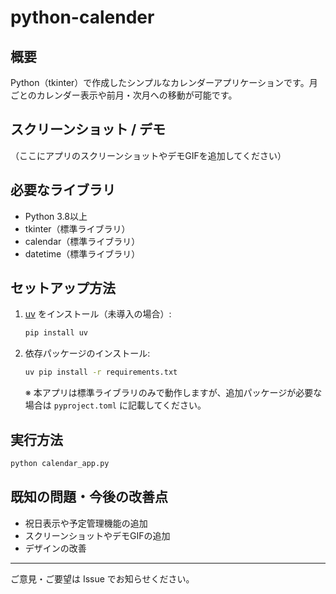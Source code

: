 # python-calender

## 概要
Python（tkinter）で作成したシンプルなカレンダーアプリケーションです。月ごとのカレンダー表示や前月・次月への移動が可能です。

## スクリーンショット / デモ
（ここにアプリのスクリーンショットやデモGIFを追加してください）

## 必要なライブラリ
- Python 3.8以上
- tkinter（標準ライブラリ）
- calendar（標準ライブラリ）
- datetime（標準ライブラリ）

## セットアップ方法
1. [uv](https://github.com/astral-sh/uv) をインストール（未導入の場合）:
   ```bash
   pip install uv
   ```
2. 依存パッケージのインストール:
   ```bash
   uv pip install -r requirements.txt
   ```
   ※ 本アプリは標準ライブラリのみで動作しますが、追加パッケージが必要な場合は `pyproject.toml` に記載してください。

## 実行方法
```bash
python calendar_app.py
```

## 既知の問題・今後の改善点
- 祝日表示や予定管理機能の追加
- スクリーンショットやデモGIFの追加
- デザインの改善

---
ご意見・ご要望は Issue でお知らせください。
